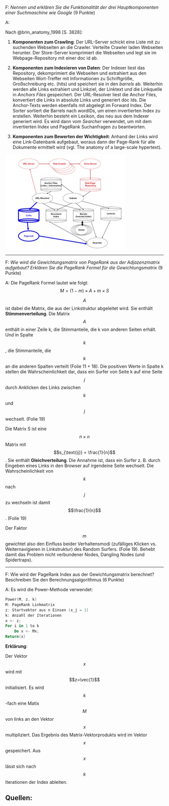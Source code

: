 F: *Nennen und erklären Sie die Funktionalität der drei Hauptkomponenten einer Suchmaschine wie Google* (9 Punkte)

A:

Nach @brin_anatomy_1998 [S. 3828]:

1. **Komponenten zum Crawling**: Der URL-Server schickt eine Liste mit zu suchenden Webseiten an die Crawler. Verteilte Crawler laden Webseiten herunter. Der Store-Server komprimiert die Webseiten und legt sie im Webpage-Repository mit einer doc id ab.

2. **Komponenten zum Indexieren von Daten**: Der Indexer liest das Repository, dekomprimiert die Webseiten und extrahiert aus den Webseiten Wort-Treffer mit Informationen zu Schriftgröße, Großschreibung etc. (hits) und speichert sie in den *barrels* ab. Weiterhin werden alle Links extrahiert und Linkziel, der Linktext und die Linkquelle in *Anchors Files* gespeichert. Der URL-Resolver liest die Anchor Files, konvertiert die Links in absolute Links und generiert doc Ids. Die Anchor-Texts werden ebenfalls mit abgelegt im Forward Index. Der Sorter sortiert die Barrels nach wordIDs, um einen invertierten Index zu erstellen. Weiterhin besteht ein Lexikon, das neu aus dem Indexer generiert wird. Es wird dann vom *Searcher* verwendet, um mit dem invertierten Index und PageRank Suchanfragen zu beantworten.

3. **Komponenten zum Bewerten der Wichtigkeit**: Anhand der Links wird eine Link-Datenbank aufgebaut, woraus dann der Page-Rank für alle Dokumente ermittelt wird (vgl. The anatomy of a large-scale hypertext).

![Google Infrastruktur [@brin_anatomy_1998 S. 3828] ](../../.gitbook/assets/google_infrastructure.jpg)

---

F: *Wie wird die Gewichtungsmatrix von PageRank aus der Adjazenzmatrix aufgebaut? Erklären Sie die PageRank Formel für die Gewichtungsmatrix* (9 Punkte)

A: Die PageRank Formel lautet wie folgt: 
$$
M = \left( 1 - m \right) \times A + m \times S
$$

$$A$$ ist dabei die Matrix, die aus der Linkstruktur abgeleitet wird. Sie enthält **Stimmenverteilung**. Die Matrix $$A$$ enthält in einer Zeile k, die Stimmanteile, die k von anderen Seiten erhält. Und in Spalte $$k$$, die Stimmanteile, die $$k$$ an die anderen Spalten verteilt (Folie 11 + 18). Die positiven Werte in Spalte k stellen die Wahrscheinlichkeit dar, dass ein Surfer von Seite k auf eine Seite $$j$$ durch Anklicken des Links zwischen $$k$$ und $$j$$ wechselt. (Folie 19)

Die Matrix S ist eine $$n \times n$$ Matrix mit $$s_{\text{ij}} = \frac{1}{n}$$. Sie enthält **Gleichverteilung**. Die Annahme ist, dass ein Surfer z. B. durch Eingeben eines Links in den Browser auf irgendeine Seite wechselt. Die Wahrscheinlichkeit von $$k$$ nach $$j$$ zu wechseln ist damit $$\frac{1}{n}$$. (Folie 19)

Der Faktor $$m$$ gewichtet also den Einfluss beider Verhaltensmodi (zufälliges Klicken vs. Weiternavigieren in Linkstruktur) des Random Surfers. (Folie 19). Behebt damit das Problem nicht verbundener Nodes, Dangling Nodes (und Spidertraps).

---

F: Wie wird der PageRank Index aus der Gewichtungsmatrix berechnet? Beschreiben Sie den Berechnungsalgorithmus (6 Punkte)

A: 
Es wird die Power-Methode verwendet:
```powershell
Power(M, z, k)
M: PageRank Linkmatrix
z: Startvektor aus n Einsen (x_j = 1)
k: Anzahl der Iterationen
x <- z;
For i in 1 to k
    Do x <- Mx;
Return(x)
```

**Erklärung**:

Der Vektor $$x$$ wird mit $$z=\vec{1}$$ initialisiert. Es wird $$k$$-fach eine Matix $$M$$ von links an den Vektor $$x$$ multipliziert. Das Ergebnis des Matrix-Vektorprodukts wird im Vektor $$x$$ gespeichert. Aus $$x$$ lässt sich nach $$k$$ Iterationen der Index ableiten.

## Quellen:
